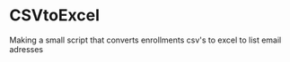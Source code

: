 # CSVtoExcel

Making a small script that converts enrollments csv's to excel to list email adresses
